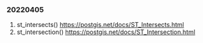 ### 20220405
1. st_intersects() https://postgis.net/docs/ST_Intersects.html
2. st_intersection() https://postgis.net/docs/ST_Intersection.html

